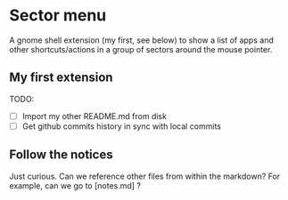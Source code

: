 # Sector menu

A gnome shell extension (my first, see below) to show a list of apps and other shortcuts/actions in a group of sectors around the mouse pointer.

## My first extension
TODO:
* [ ]  Import my other README.md from disk
* [  ] Get github commits history in sync with local commits

## Follow the notices
 Just curious. Can we reference other files from within the markdown?
 For example, can we go to [notes.md] ?
